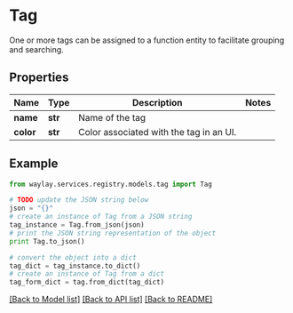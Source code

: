 # Tag

One or more tags can be assigned to a function entity to facilitate grouping and searching.

## Properties

Name | Type | Description | Notes
------------ | ------------- | ------------- | -------------
**name** | **str** | Name of the tag | 
**color** | **str** | Color associated with the tag in an UI. | 

## Example

```python
from waylay.services.registry.models.tag import Tag

# TODO update the JSON string below
json = "{}"
# create an instance of Tag from a JSON string
tag_instance = Tag.from_json(json)
# print the JSON string representation of the object
print Tag.to_json()

# convert the object into a dict
tag_dict = tag_instance.to_dict()
# create an instance of Tag from a dict
tag_form_dict = tag.from_dict(tag_dict)
```
[[Back to Model list]](../README.md#documentation-for-models) [[Back to API list]](../README.md#documentation-for-api-endpoints) [[Back to README]](../README.md)


